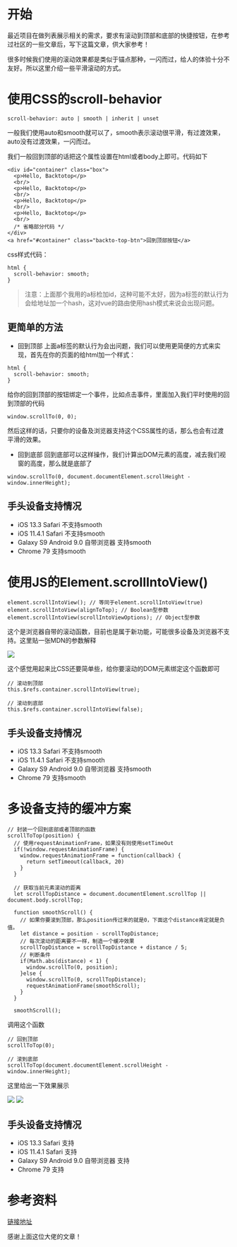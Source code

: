 # 开始
最近项目在做列表展示相关的需求，要求有滚动到顶部和底部的快捷按钮，在参考过社区的一些文章后，写下这篇文章，供大家参考！

很多时候我们使用的滚动效果都是类似于锚点那种，一闪而过，给人的体验十分不友好。所以这里介绍一些平滑滚动的方式。

# 使用CSS的scroll-behavior
```
scroll-behavior: auto | smooth | inherit | unset
```
一般我们使用auto和smooth就可以了，smooth表示滚动很平滑，有过渡效果，auto没有过渡效果，一闪而过。

我们一般回到顶部的话把这个属性设置在html或者body上即可。代码如下
```
<div id="container" class="box">
  <p>Hello, Backtotop</p>
  <br/>
  <p>Hello, Backtotop</p>
  <br/>
  <p>Hello, Backtotop</p>
  <br/>
  <p>Hello, Backtotop</p>
  <br/>
  /* 省略部分代码 */
</div>
<a href="#container" class="backto-top-btn">回到顶部按钮</a>
```
css样式代码：
```
html {
  scroll-behavior: smooth;
}
```
> 注意：上面那个我用的a标检加id，这种可能不太好，因为a标签的默认行为会给地址加一个hash，这对vue的路由使用hash模式来说会出现问题。

## 更简单的方法
- 回到顶部
上面a标签的默认行为会出问题，我们可以使用更简便的方式来实现，首先在你的页面的给html加一个样式：
```
html {
  scroll-behavior: smooth;
}
```
给你的回到顶部的按钮绑定一个事件，比如点击事件，里面加入我们平时使用的回到顶部的代码
```
window.scrollTo(0, 0);
```
然后这样的话，只要你的设备及浏览器支持这个CSS属性的话，那么也会有过渡平滑的效果。

- 回到底部
回到底部可以这样操作，我们计算出DOM元素的高度，减去我们视窗的高度，那么就是底部了
```
window.scrollTo(0, document.documentElement.scrollHeight - window.innerHeight);
```

## 手头设备支持情况
- iOS 13.3 Safari 不支持smooth
- iOS 11.4.1 Safari 不支持smooth
- Galaxy S9 Android 9.0 自带浏览器 支持smooth
- Chrome 79 支持smooth

# 使用JS的Element.scrollIntoView()
```
element.scrollIntoView(); // 等同于element.scrollIntoView(true) 
element.scrollIntoView(alignToTop); // Boolean型参数 
element.scrollIntoView(scrollIntoViewOptions); // Object型参数
```
这个是浏览器自带的滚动函数，目前也是属于新功能，可能很多设备及浏览器不支持。这里贴一张MDN的参数解释

![](https://imgkr.cn-bj.ufileos.com/18b161d2-e401-47c5-9d05-709d34c3a4ba.png)

这个感觉用起来比CSS还要简单些，给你要滚动的DOM元素绑定这个函数即可
```
// 滚动到顶部
this.$refs.container.scrollIntoView(true);

// 滚动到底部
this.$refs.container.scrollIntoView(false);
```
## 手头设备支持情况
- iOS 13.3 Safari 不支持smooth
- iOS 11.4.1 Safari 不支持smooth
- Galaxy S9 Android 9.0 自带浏览器 支持smooth
- Chrome 79 支持smooth

# 多设备支持的缓冲方案
```
// 封装一个回到底部或者顶部的函数
scrollToTop(position) {
  // 使用requestAnimationFrame，如果没有则使用setTimeOut
  if(!window.requestAnimationFrame) {
    window.requestAnimationFrame = function(callback) {
      return setTimeout(callback, 20)
    }
  }

  // 获取当前元素滚动的距离
  let scrollTopDistance = document.documentElement.scrollTop || document.body.scrollTop;

  function smoothScroll() {
    // 如果你要滚到顶部，那么position传过来的就是0，下面这个distance肯定就是负值。
    let distance = position - scrollTopDistance;
    // 每次滚动的距离要不一样，制造一个缓冲效果
    scrollTopDistance = scrollTopDistance + distance / 5;
    // 判断条件
    if(Math.abs(distance) < 1) {
      window.scrollTo(0, position);
    }else {
      window.scrollTo(0, scrollTopDistance);
      requestAnimationFrame(smoothScroll);
    }
  }

  smoothScroll();
```
调用这个函数
```
// 回到顶部
scrollToTop(0);

// 滚到底部
scrollToTop(document.documentElement.scrollHeight - window.innerHeight);
```
这里给出一下效果展示

![](https://imgkr.cn-bj.ufileos.com/8a6f4ce6-7e1d-4529-ba99-1c8e8244ddfc.gif)
![](https://imgkr.cn-bj.ufileos.com/ca2225e7-ecfb-4d6b-8a39-40f2c9a42fb5.gif)

## 手头设备支持情况
- iOS 13.3 Safari 支持
- iOS 11.4.1 Safari 支持
- Galaxy S9 Android 9.0 自带浏览器 支持
- Chrome 79 支持

# 参考资料
[链接地址](https://segmentfault.com/a/1190000016839122)

感谢上面这位大佬的文章！